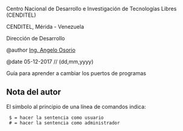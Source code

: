 <p> Centro Nacional de Desarrollo e Investigación de Tecnologías Libres (CENDITEL)</p>
<p> CENDITEL, Mérida - Venezuela </p>
<p> Dirección de Desarrollo </p>
<p> @author <a href="https://twitter.com/Engel_PAIN">Ing. Angelo Osorio</a> </p>
<p> @date 05-12-2017 // (dd,mm,yyyy) </p>
<p> Guía para aprender a cambiar los puertos de programas </p>

<h2>Nota del autor</h2>
<p>El símbolo al principio de una línea de comandos indica:</p>
<p>
  <code> $ = hacer la sentencia como usuario </code> <br>
  <code> # = hacer la sentencia como administrador </code>
</p>